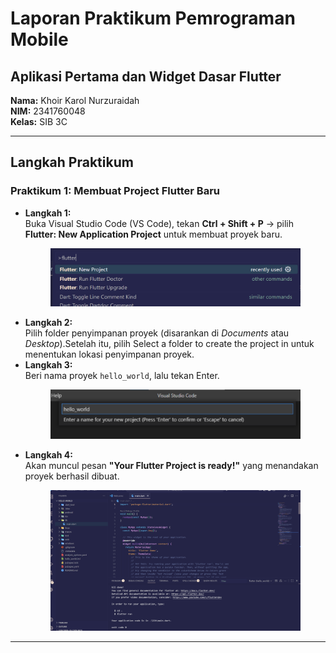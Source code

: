 # Laporan Praktikum Pemrograman Mobile

## Aplikasi Pertama dan Widget Dasar Flutter

**Nama:** Khoir Karol Nurzuraidah  
**NIM:** 2341760048  
**Kelas:** SIB 3C  

---

## Langkah Praktikum

### Praktikum 1: Membuat Project Flutter Baru
- **Langkah 1:**  
  Buka Visual Studio Code (VS Code), tekan **Ctrl + Shift + P** → pilih **Flutter: New Application Project** untuk membuat proyek baru.
  <p align="center"><img src="./images/01.png" alt="Screenshot 1" width="400"/></p>
- **Langkah 2:**  
  Pilih folder penyimpanan proyek (disarankan di *Documents* atau *Desktop*).Setelah itu, pilih Select a folder to create the project in untuk menentukan lokasi penyimpanan proyek.
- **Langkah 3:**  
  Beri nama proyek `hello_world`, lalu tekan Enter.  
  <p align="center"><img src="./images/02.png" alt="Screenshot 1" width="400"/></p> 
- **Langkah 4:**  
  Akan muncul pesan **"Your Flutter Project is ready!"** yang menandakan proyek berhasil dibuat.
  <p align="center"><img src="./images/03.png" alt="Screenshot 1" width="400"/></p> 

---

